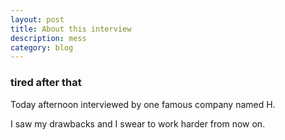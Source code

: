 ```yaml
---
layout: post
title: About this interview
description: mess
category: blog
---
```


### tired after that

Today afternoon interviewed by one famous company named H.

I saw my drawbacks and I swear to work harder from now on.

